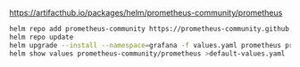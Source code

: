 https://artifacthub.io/packages/helm/prometheus-community/prometheus

```bash
helm repo add prometheus-community https://prometheus-community.github.io/helm-charts
helm repo update
helm upgrade --install --namespace=grafana -f values.yaml prometheus prometheus-community/prometheus
helm show values prometheus-community/prometheus >default-values.yaml
```